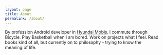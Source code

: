 ```yaml
---
layout: page
title: About
permalink: /about/
---
```


By profession Android developer in [Hyundai Mobis][mobis_site].
I commute through Bicycle. Play Basketball when I am bored. Work on projects what I feel. 
Read books kind of all, but currently on to philosophy - trying to know the meaning of life.   

[mobis_site]: http://www.mobistc-india.com/
